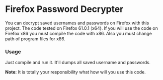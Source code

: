 # Firefox Password Decrypter
You can decrypt saved usernames and passwords on Firefox with this project. The code tested on Firefox 61.0.1 (x64). If you will use the code on Firefox x86 you must compile the code with x86. Also you must change path of program files for x86.

### Usage
Just compile and run it. It'll dumps all saved username and passwords.

__Note:__ It is totally your responsibility what how will you use this code.
